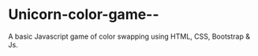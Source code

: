 # Unicorn-color-game--
A basic Javascript game of color swapping using HTML, CSS, Bootstrap &amp; Js.
